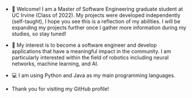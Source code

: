 - 👋 Welcome! I am a Master of Software Engineering graduate student at UC Irvine (Class of 2022). My projects were developed independently (self-taught), I hope you see this is a reflection of my abilities. I will be expanding my projects further once I gather more information during my studies, so stay tuned!
 
- 🤖 My interest is to become a software engineer and develop applications that have a meaningful impact in the community. I am particularly interested within the field of robotics including neural networks, machine learning, and AI.

- 💻 I am using Python and Java as my main programming languages.

-  Thank you for visiting my GitHub profile!
